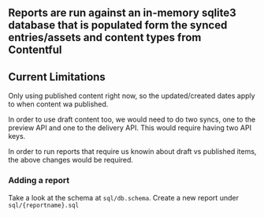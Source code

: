## Reports are run against an in-memory sqlite3 database that is populated form the synced entries/assets and content types from Contentful

## Current Limitations

Only using published content right now, so the updated/created dates apply to when content wa published.

In order to use draft content too, we would need to do two syncs, one to the preview API and one to the delivery API. This would require having two API keys.

In order to run reports that require us knowin about draft vs published items, the above changes would be required.

### Adding a report

Take a look at the schema at `sql/db.schema`.
Create a new report under `sql/{reportname}.sql`
